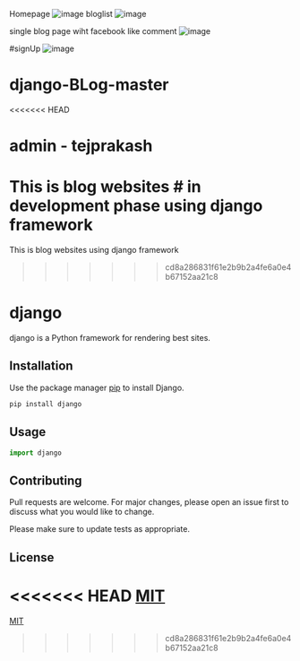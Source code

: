 Homepage
![image](https://user-images.githubusercontent.com/61457302/124948913-c00b1000-e02e-11eb-8d00-4eec4e327c21.png)
bloglist
![image](https://user-images.githubusercontent.com/61457302/124949003-d31de000-e02e-11eb-8f22-013f9980fe59.png)

single blog page wiht facebook like comment
![image](https://user-images.githubusercontent.com/61457302/124949229-ff396100-e02e-11eb-9d95-a972fda23307.png)

#signUp
![image](https://user-images.githubusercontent.com/61457302/124949503-3f98df00-e02f-11eb-8755-cf55a85a5f2e.png)


# django-BLog-master
<<<<<<< HEAD
# admin - tejprakash 
This is blog websites # in development phase using django framework
=======
This is blog websites using django framework
>>>>>>> cd8a286831f61e2b9b2a4fe6a0e4b67152aa21c8
# django

django is a Python framework for rendering best sites.

## Installation

Use the package manager [pip](https://pypi.org/project/Django/) to install Django.

```bash
pip install django
```

## Usage

```python
import django

```

## Contributing
Pull requests are welcome. For major changes, please open an issue first to discuss what you would like to change.

Please make sure to update tests as appropriate.

## License
<<<<<<< HEAD
[MIT]()
=======
[MIT]()
>>>>>>> cd8a286831f61e2b9b2a4fe6a0e4b67152aa21c8
